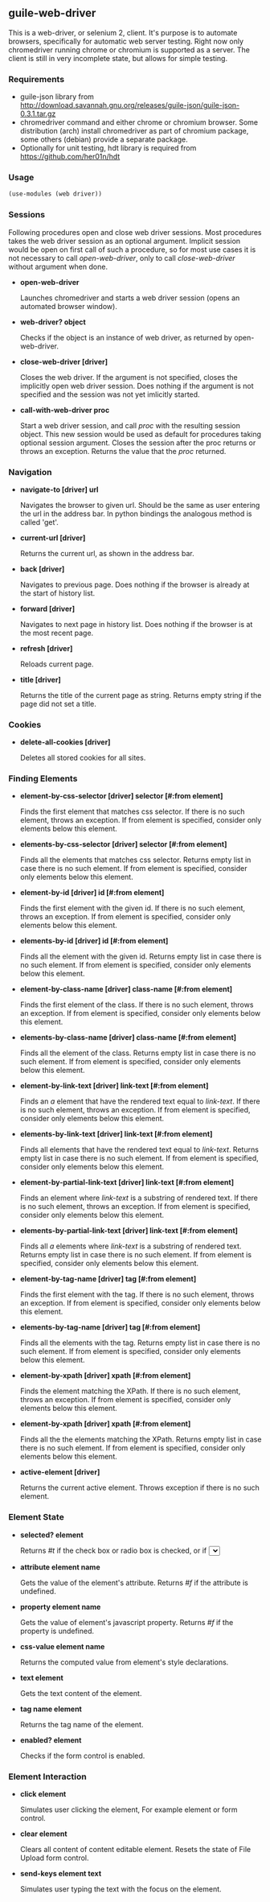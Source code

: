 ## guile-web-driver

This is a web-driver, or selenium 2, client.
It's purpose is to automate browsers, specifically for automatic web server testing.
Right now only chromedriver running chrome or chromium is supported as a server.
The client is still in very incomplete state, but allows for simple testing.

### Requirements

- guile-json library from http://download.savannah.gnu.org/releases/guile-json/guile-json-0.3.1.tar.gz
- chromedriver command and either chrome or chromium browser.
  Some distribution (arch) install chromedriver as part of chromium package, 
  some others (debian) provide a separate package.
- Optionally for unit testing, hdt library is required from https://github.com/her01n/hdt

### Usage

```guile
(use-modules (web driver))
```

### Sessions

Following procedures open and close web driver sessions.
Most procedures takes the web driver session as an optional argument.
Implicit session would be open on first call of such a procedure,
so for most use cases it is not necessary to call *open-web-driver*,
only to call *close-web-driver* without argument when done.

- **open-web-driver**

  Launches chromedriver and starts a web driver session (opens an automated browser window).

- **web-driver? object**

  Checks if the object is an instance of web driver, as returned by open-web-driver.

- **close-web-driver [driver]**

  Closes the web driver.
  If the argument is not specified, closes the implicitly open web driver session.
  Does nothing if the argument is not specified and the session was not yet imlicitly started.

- **call-with-web-driver proc**

  Start a web driver session, and call *proc* with the resulting session object.
  This new session would be used as default for procedures taking optional session argument.
  Closes the session after the proc returns or throws an exception.
  Returns the value that the *proc* returned.

### Navigation

- **navigate-to [driver] url**

  Navigates the browser to given url.
  Should be the same as user entering the url in the address bar.
  In python bindings the analogous method is called 'get'.

- **current-url [driver]**

  Returns the current url, as shown in the address bar.

- **back [driver]**

  Navigates to previous page. Does nothing if the browser is already at the start of history list.

- **forward [driver]**

  Navigates to next page in history list. Does nothing if the browser is at the most recent page.

- **refresh [driver]**

  Reloads current page.

- **title [driver]**

  Returns the title of the current page as string.
  Returns empty string if the page did not set a title.

### Cookies

- **delete-all-cookies [driver]**

  Deletes all stored cookies for all sites.

### Finding Elements

- **element-by-css-selector [driver] selector [#:from element]**

  Finds the first element that matches css selector.
  If there is no such element, throws an exception.
  If from element is specified, consider only elements below this element.

- **elements-by-css-selector [driver] selector [#:from element]**

  Finds all the elements that matches css selector.
  Returns empty list in case there is no such element.
  If from element is specified, consider only elements below this element.

- **element-by-id [driver] id [#:from element]**

  Finds the first element with the given id.
  If there is no such element, throws an exception.
  If from element is specified, consider only elements below this element.

- **elements-by-id [driver] id [#:from element]**

  Finds all the element with the given id.
  Returns empty list in case there is no such element.
  If from element is specified, consider only elements below this element.

- **element-by-class-name [driver] class-name [#:from element]**

  Finds the first element of the class.
  If there is no such element, throws an exception.
  If from element is specified, consider only elements below this element.

- **elements-by-class-name [driver] class-name [#:from element]**

  Finds all the element of the class.
  Returns empty list in case there is no such element.
  If from element is specified, consider only elements below this element.

- **element-by-link-text [driver] link-text [#:from element]**

  Finds an *a* element that have the rendered text equal to *link-text*.
  If there is no such element, throws an exception.
  If from element is specified, consider only elements below this element.

- **elements-by-link-text [driver] link-text [#:from element]**

  Finds all *<a>* elements that have the rendered text equal to *link-text*.
  Returns empty list in case there is no such element.
  If from element is specified, consider only elements below this element.

- **element-by-partial-link-text [driver] link-text [#:from element]**

  Finds an *<a>* element where *link-text* is a substring of rendered text.
  If there is no such element, throws an exception.
  If from element is specified, consider only elements below this element.

- **elements-by-partial-link-text [driver] link-text [#:from element]**

  Finds all *a* elements where *link-text* is a substring of rendered text.
  Returns empty list in case there is no such element.
  If from element is specified, consider only elements below this element.

- **element-by-tag-name [driver] tag [#:from element]**

  Finds the first element with the tag.
  If there is no such element, throws an exception.
  If from element is specified, consider only elements below this element.

- **elements-by-tag-name [driver] tag [#:from element]**

  Finds all the elements with the tag.
  Returns empty list in case there is no such element.
  If from element is specified, consider only elements below this element.

- **element-by-xpath [driver] xpath [#:from element]**

  Finds the element matching the XPath.
  If there is no such element, throws an exception.
  If from element is specified, consider only elements below this element.

- **element-by-xpath [driver] xpath [#:from element]**

  Finds all the the elements matching the XPath.
  Returns empty list in case there is no such element.
  If from element is specified, consider only elements below this element.

- **active-element [driver]**

  Returns the current active element.
  Throws exception if there is no such element.

### Element State

- **selected? element**

  Returns *#t* if the check box or radio box is checked,
  or if *<select>* element is selected.
  Throws an exception if the element is not selectable.

- **attribute element name**

  Gets the value of the element's attribute.
  Returns *#f* if the attribute is undefined.

- **property element name**

  Gets the value of element's javascript property.
  Returns *#f* if the property is undefined.

- **css-value element name**

  Returns the computed value from element's style declarations.

- **text element**

  Gets the text content of the element.

- **tag name element**

  Returns the tag name of the element.

- **enabled? element**

  Checks if the form control is enabled.

### Element Interaction

- **click element**

  Simulates user clicking the element,
  For example *<a>* element or form control.

- **clear element**

  Clears all content of content editable element.
  Resets the state of File Upload form control.

- **send-keys element text**

  Simulates user typing the text with the focus on the element.


